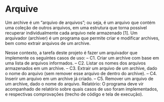 # Arquive
Um archive é um “arquivo de arquivos”; ou seja, é um arquivo que contém uma coleção de outros arquivos, em uma estrutura que torna possível recuperar individualmente cada arquivo nele armazenado [1]. Um arquivador (archiver) é um programa que permite criar e modificar archives, bem como extrair arquivos de um archive.

Nesse contexto, a tarefa deste projeto é fazer um arquivador que implemente os seguintes casos de
uso:
– C1. Criar um archive com base em uma lista de arquivos informados.
– C2. Listar os nomes dos arquivos armazenados em um archive.
– C3. Extrair um arquivo de um archive, dado o nome do arquivo (sem remover esse arquivo de
dentro do archive).
– C4. Inserir um arquivo em um archive já criado.
– C5. Remover um arquivo de um archive, dado o nome do arquivo.
Relatório:
O programa deve vir acompanhado de relatório sobre quais casos de uso foram implementados, e
respectivas comprovações (trecho de código e tela de execução).

